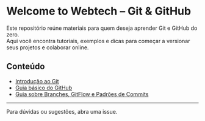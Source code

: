 # Welcome to Webtech – Git & GitHub

Este repositório reúne materiais para quem deseja aprender Git e GitHub do zero.  
Aqui você encontra tutoriais, exemplos e dicas para começar a versionar seus projetos e colaborar online.

## Conteúdo

- [Introdução ao Git](materiais/01-Git.md)
- [Guia básico do GitHub](materiais/02-GitHub.md)
- [Guia sobre Branches, GitFlow e Padrões de Commits](materiais/03-BRANCHES_GITFLOW.pdf)

---
Para dúvidas ou sugestões, abra uma issue.
